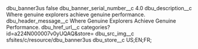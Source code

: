 <?xml version="1.0" encoding="UTF-8"?>
<CustomMetadata xmlns="http://soap.sforce.com/2006/04/metadata" xmlns:xsi="http://www.w3.org/2001/XMLSchema-instance" xmlns:xsd="http://www.w3.org/2001/XMLSchema">
    <label>dbu_banner3us</label>
    <protected>false</protected>
    <values>
        <field>dbu_banner_serial_number__c</field>
        <value xsi:type="xsd:double">4.0</value>
    </values>
    <values>
        <field>dbu_description__c</field>
        <value xsi:type="xsd:string">Where genuine explorers achieve genuine performance.</value>
    </values>
    <values>
        <field>dbu_header_message__c</field>
        <value xsi:type="xsd:string">Where Genuine Explorers Achieve Genuine Performance.</value>
    </values>
    <values>
        <field>dbu_href_url__c</field>
        <value xsi:type="xsd:string">categories?id=a224N000007v0yUQAQ&amp;store=</value>
    </values>
    <values>
        <field>dbu_src_img__c</field>
        <value xsi:type="xsd:string">sfsites/c/resource/dbu_banner3us</value>
    </values>
    <values>
        <field>dbu_store__c</field>
        <value xsi:type="xsd:string">US;EN;FR;</value>
    </values>
</CustomMetadata>
